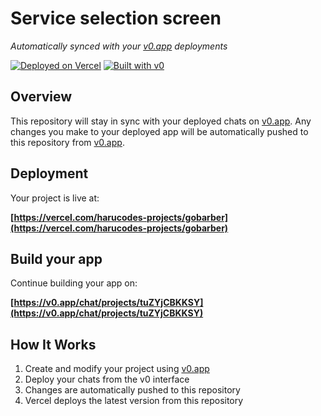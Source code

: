 # Service selection screen

*Automatically synced with your [v0.app](https://v0.app) deployments*

[![Deployed on Vercel](https://img.shields.io/badge/Deployed%20on-Vercel-black?style=for-the-badge&logo=vercel)](https://vercel.com/harucodes-projects/gobarber)
[![Built with v0](https://img.shields.io/badge/Built%20with-v0.app-black?style=for-the-badge)](https://v0.app/chat/projects/tuZYjCBKKSY)

## Overview

This repository will stay in sync with your deployed chats on [v0.app](https://v0.app).
Any changes you make to your deployed app will be automatically pushed to this repository from [v0.app](https://v0.app).

## Deployment

Your project is live at:

**[https://vercel.com/harucodes-projects/gobarber](https://vercel.com/harucodes-projects/gobarber)**

## Build your app

Continue building your app on:

**[https://v0.app/chat/projects/tuZYjCBKKSY](https://v0.app/chat/projects/tuZYjCBKKSY)**

## How It Works

1. Create and modify your project using [v0.app](https://v0.app)
2. Deploy your chats from the v0 interface
3. Changes are automatically pushed to this repository
4. Vercel deploys the latest version from this repository